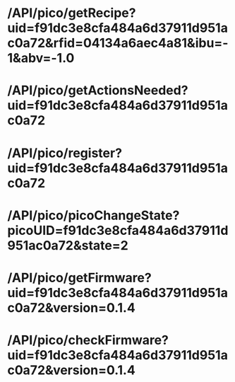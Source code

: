 # /API/pico/getRecipe?uid=f91dc3e8cfa484a6d37911d951ac0a72&rfid=04134a6aec4a81&ibu=-1&abv=-1.0

# /API/pico/getActionsNeeded?uid=f91dc3e8cfa484a6d37911d951ac0a72

# /API/pico/register?uid=f91dc3e8cfa484a6d37911d951ac0a72

# /API/pico/picoChangeState?picoUID=f91dc3e8cfa484a6d37911d951ac0a72&state=2

# /API/pico/getFirmware?uid=f91dc3e8cfa484a6d37911d951ac0a72&version=0.1.4

# /API/pico/checkFirmware?uid=f91dc3e8cfa484a6d37911d951ac0a72&version=0.1.4

